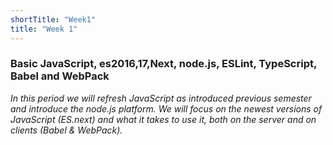 ```yaml
---
shortTitle: "Week1"
title: "Week 1"
---
```


### Basic JavaScript, es2016,17,Next, node.js, ESLint, TypeScript, Babel and WebPack

*In this period we will refresh JavaScript as introduced previous semester and introduce the node.js platform. 
We will focus on the newest versions of JavaScript (ES.next) and what it takes to use it, both on the server and on clients (Babel & WebPack).*

  